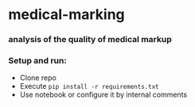 # medical-marking

### analysis of the quality of medical markup

### Setup and run:
* Clone repo
* Execute `pip install -r requirements.txt`
* Use notebook or configure it by internal comments
